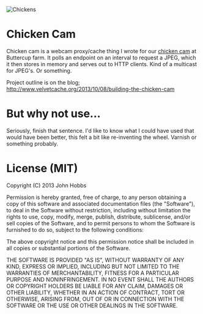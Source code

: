 ![Chickens](http://farm-cam.s3.amazonaws.com/opengraph.jpg "Chickens")

# Chicken Cam

Chicken cam is a webcam proxy/cache thing I wrote for our [chicken cam](http://chicken-cam.herokuapp.com/) at Buttercup farm.  It polls an endpoint on an interval to request a JPEG, which it then stores in memory and serves out to HTTP clients.  Kind of a multicast for JPEG's.  Or something.

Project outline is on the blog; http://www.velvetcache.org/2013/10/08/building-the-chicken-cam

# But why not use...

Seriously, finish that sentence.  I'd like to know what I could have used that would have been better, this felt a bit like re-inventing the wheel.  Varnish or something probably.

# License (MIT)

Copyright (C) 2013 John Hobbs

Permission is hereby granted, free of charge, to any person obtaining a copy of this software and associated documentation files (the "Software"), to deal in the Software without restriction, including without limitation the rights to use, copy, modify, merge, publish, distribute, sublicense, and/or sell copies of the Software, and to permit persons to whom the Software is furnished to do so, subject to the following conditions:

The above copyright notice and this permission notice shall be included in all copies or substantial portions of the Software.

THE SOFTWARE IS PROVIDED "AS IS", WITHOUT WARRANTY OF ANY KIND, EXPRESS OR IMPLIED, INCLUDING BUT NOT LIMITED TO THE WARRANTIES OF MERCHANTABILITY, FITNESS FOR A PARTICULAR PURPOSE AND NONINFRINGEMENT. IN NO EVENT SHALL THE AUTHORS OR COPYRIGHT HOLDERS BE LIABLE FOR ANY CLAIM, DAMAGES OR OTHER LIABILITY, WHETHER IN AN ACTION OF CONTRACT, TORT OR OTHERWISE, ARISING FROM, OUT OF OR IN CONNECTION WITH THE SOFTWARE OR THE USE OR OTHER DEALINGS IN THE SOFTWARE.
